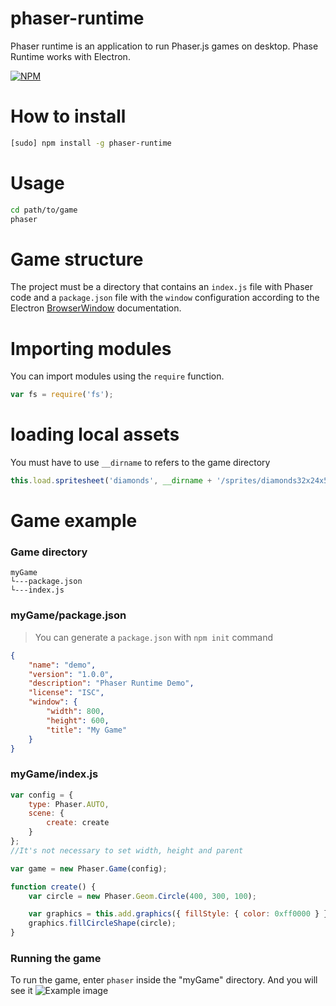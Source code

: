 # phaser-runtime

Phaser runtime is an application to run Phaser.js games on desktop. Phase Runtime works with Electron.

[![NPM](https://nodei.co/npm/phaser-runtime.png?downloads=true&downloadRank=true&stars=true)](https://nodei.co/npm/phaser-runtime/)

# How to install

```bash
[sudo] npm install -g phaser-runtime
```

# Usage

```bash
cd path/to/game
phaser
```

# Game structure

The project must be a directory that contains an `index.js` file with Phaser code and a `package.json` file with the `window` configuration according to the Electron [BrowserWindow](https://electron.atom.io/docs/api/browser-window/) documentation.

# Importing modules

You can import modules using the `require` function.

```javascript
var fs = require('fs');
```

# loading local assets

You must have to use `__dirname` to refers to the game directory

```javascript
this.load.spritesheet('diamonds', __dirname + '/sprites/diamonds32x24x5.png', { frameWidth: 32, frameHeight: 24 });
```

# Game example

### Game directory

```
myGame
└---package.json
└---index.js
```

### myGame/package.json

> You can generate a `package.json` with `npm init` command

```json
{
	"name": "demo",
	"version": "1.0.0",
	"description": "Phaser Runtime Demo",
	"license": "ISC",
	"window": {
		"width": 800,
		"height": 600,
		"title": "My Game"
	}
}
```

### myGame/index.js

```javascript
var config = {
	type: Phaser.AUTO,
	scene: {
		create: create
	}
};
//It's not necessary to set width, height and parent

var game = new Phaser.Game(config);

function create() {
	var circle = new Phaser.Geom.Circle(400, 300, 100);

	var graphics = this.add.graphics({ fillStyle: { color: 0xff0000 } });
	graphics.fillCircleShape(circle);
}
```

### Running the game

To run the game, enter `phaser` inside the "myGame" directory.
And you will see it
![Example image](https://raw.githubusercontent.com/samuelnovaes/phaser-runtime/master/screenshot.png)
